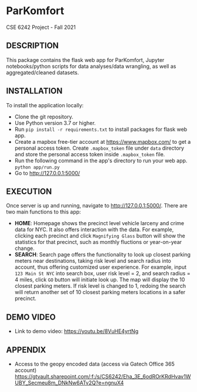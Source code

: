 # ParKomfort
CSE 6242 Project - Fall 2021

## DESCRIPTION
This package contains the flask web app for ParKomfort, Jupyter notebooks/python scripts for data analyses/data wrangling, as well as aggregated/cleaned datasets.

## INSTALLATION
To install the application locally:
   - Clone the git repository.
   - Use Python version 3.7 or higher.
   - Run `pip install -r requirements.txt` to install packages for flask web app.
   - Create a mapbox free-tier account at https://www.mapbox.com/ to get a personal access token. Create `.mapbox_token` file under `data` directory and store the personal access token inside `.mapbox_token` file.
   - Run the following command in the app's directory to run your web app.
    `python app/run.py`
   - Go to http://127.0.0.1:5000/ 

## EXECUTION
Once server is up and running, navigate to http://127.0.0.1:5000/. There are two main functions to this app:
- **HOME**: Homepage shows the precinct level vehicle larceny and crime data for NYC. It also offers interaction with the data. For example, clicking each precinct and click `Magnifying Glass` button will show the statistics for that precinct, such as monthly fluctions or year-on-year change.
- **SEARCH**: Search page offers the functionality to look up closest parking meters near destinations, taking risk level and search radius into account, thus offering customized user experience. For example, input `123 Main St NYC` into search box, user risk level = 2, and search radius = 4 miles, click `GO` button will initiate look up. The map will display the 10 closest parking meters. If risk level is changed to 1, redoing the search will return another set of 10 closest parking meters locations in a safer precinct.

## DEMO VIDEO
- Link to demo video: https://youtu.be/8VuHE4yrtNg

## APPENDIX
- Access to the geopy encoded data (access via Gatech Office 365 account)
https://gtvault.sharepoint.com/:f:/s/CS6242/Eha_3E_6odROrKRdHvav1WUBY_Secmeu8m_DNkNw6ATv2Q?e=ngnuX4